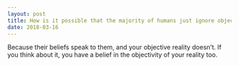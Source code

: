 ```yaml
---
layout: post
title: How is it possible that the majority of humans just ignore objective reality when it contradicts their beliefs?
date: 2018-03-16
---
```


<p>Because their beliefs speak to them, and your objective reality doesn’t. If you think about it, you have a belief in the objectivity of your reality too.</p>
